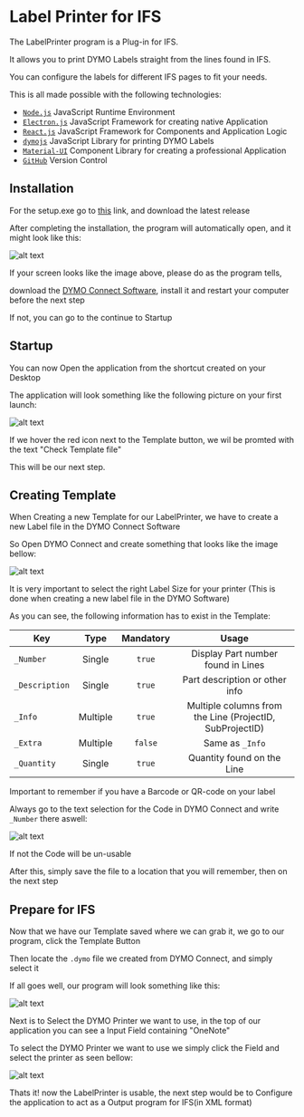 # Label Printer for IFS

The LabelPrinter program is a Plug-in for IFS.

It allows you to print DYMO Labels straight from the lines found in IFS.

You can configure the labels for different IFS pages to fit your needs.

This is all made possible with the following technologies:

- [`Node.js`](https://nodejs.org/en/) JavaScript Runtime Environment
- [`Electron.js`](https://www.electronjs.org/) JavaScript Framework for creating native Application
- [`React.js`](https://reactjs.org/) JavaScript Framework for Components and Application Logic
- [`dymojs`](https://github.com/dsandor/dymojs) JavaScript Library for printing DYMO Labels
- [`Material-UI`](https://material-ui.com/) Component Library for creating a professional Application
- [`GitHub`](https://github.com/) Version Control



## Installation

For the setup.exe go to [this](https://github.com/einaraglen/label-printer/releases/) link, and download the latest release

After completing the installation, the program will automatically open, and it might look like this:

![alt text](https://res.cloudinary.com/sushi-panel-images/image/upload/v1629300312/readme/dymo_vpdftg.png "DYMO Connect Missing")

If your screen looks like the image above, please do as the program tells, 

download the [DYMO Connect Software](https://www.dymo.com/en_CA/dymo-connect-for-desktop-v1.3.2.html), install it and restart your computer before the next step

If not, you can go to the continue to Startup

## Startup

You can now Open the application from the shortcut created on your Desktop

The application will look something like the following picture on your first launch:

![alt text](https://res.cloudinary.com/sushi-panel-images/image/upload/v1629302911/readme/error_deskfh.png "Bad Template")

If we hover the red icon next to the Template button, we wil be promted with the text "Check Template file"

This will be our next step.

## Creating Template

When Creating a new Template for our LabelPrinter, we have to create a new Label file in the DYMO Connect Software

So Open DYMO Connect and create something that looks like the image bellow:

![alt text](https://res.cloudinary.com/sushi-panel-images/image/upload/v1629577335/readme/dymolabel_zjunxt.png "Creating Template")

It is very important to select the right Label Size for your printer (This is done when creating a new label file in the DYMO Software)

As you can see, the following information has to exist in the Template:

| Key | Type | Mandatory | Usage |
| --- | :-: | :-: | :-: |
| `_Number` | Single| `true` | Display Part number found in Lines |
| `_Description` | Single | `true` | Part description or other info |
| `_Info` | Multiple | `true` | Multiple columns from the Line (ProjectID, SubProjectID)|
| `_Extra` | Multiple | `false` | Same as  `_Info`|
| `_Quantity` | Single | `true` | Quantity found on the Line |

Important to remember if you have a Barcode or QR-code on your label

Always go to the text selection for the Code in DYMO Connect and write `_Number` there aswell:

![alt text](https://res.cloudinary.com/sushi-panel-images/image/upload/v1629577374/readme/QR_qya70v.png "QR Code")

If not the Code will be un-usable

After this, simply save the file to a location that you will remember, then on the next step

## Prepare for IFS

Now that we have our Template saved where we can grab it, we go to our program, click the Template Button

Then locate the `.dymo` file we created from DYMO Connect, and simply select it

If all goes well, our program will look something like this:

![alt text](https://res.cloudinary.com/sushi-panel-images/image/upload/v1629302911/readme/good_fitxhr.png "Good Template")

Next is to Select the DYMO Printer we want to use, in the top of our application you can see a Input Field containing "OneNote"

To select the DYMO Printer we want to use we simply click the Field and select the printer as seen bellow:

![alt text](https://res.cloudinary.com/sushi-panel-images/image/upload/v1629302911/readme/printer_bfmmxi.png "Selecting a printer")

Thats it! now the LabelPrinter is usable, the next step would be to Configure the application to act as a Output program for IFS(in XML format)
